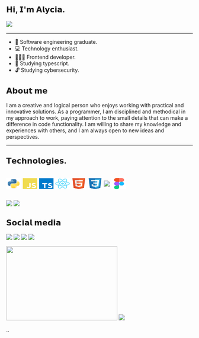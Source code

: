 ## 𝗛𝗶, 𝗜'𝗺 𝗔𝗹𝘆𝗰𝗶𝗮.
![](https://mir-s3-cdn-cf.behance.net/project_modules/fs/81bb4b165684019.640b6038d133e.gif)

---

- 📌 Software engineering graduate.
- 💻 Technology enthusiast. 
- 👩🏻‍💻 Frontend developer.
- 📖 Studying typescript.
- 🔓 Studying cybersecurity.

## 𝗔𝗯𝗼𝘂𝘁 𝗺𝗲

I am a creative and logical person who enjoys working with practical and innovative solutions. As a programmer, I am disciplined and methodical in my approach to work, paying attention to the small details that can make a difference in code functionality. I am willing to share my knowledge and experiences with others, and I am always open to new ideas and perspectives.

---

## 𝗧𝗲𝗰𝗵𝗻𝗼𝗹𝗼𝗴𝗶𝗲𝘀.
 
<div style="display: inline_block"><br>
 <img align="center" alt="Alycia-Python" height="30" width="40" src="https://raw.githubusercontent.com/devicons/devicon/master/icons/python/python-original.svg">
  <img align="center" alt="Alycia-Js" height="30" width="40" src="https://raw.githubusercontent.com/devicons/devicon/master/icons/javascript/javascript-plain.svg">
  <img align="center" alt="Alycia-Ts" height="30" width="40" src="https://raw.githubusercontent.com/devicons/devicon/master/icons/typescript/typescript-plain.svg">
  <img align="center" alt="Alycia-React" height="30" width="40" src="https://raw.githubusercontent.com/devicons/devicon/master/icons/react/react-original.svg">
  <img align="center" alt="Alycia-HTML" height="30" width="40" src="https://raw.githubusercontent.com/devicons/devicon/master/icons/html5/html5-original.svg">
  <img align="center" alt="Alycia-CSS" height="30" width="40" src="https://raw.githubusercontent.com/devicons/devicon/master/icons/css3/css3-original.svg">
  <img width ='30px' align='center' src ='https://raw.githubusercontent.com/rahulbanerjee26/githubAboutMeGenerator/main/icons/git.svg'>
 <img align="center" alt="Alycia-figma" height="30" width="40" src="https://raw.githubusercontent.com/devicons/devicon/master/icons/figma/figma-original.svg">
 
</div>

##
  <img src="https://github-readme-stats-wheat-two-53.vercel.app/api?username=ByAlyck&theme=neon&hide_border=false&include_all_commits=false&count_private=false"  width="364px" />                    <img src="https://github-readme-streak-stats.herokuapp.com/?user=ByAlyck&theme=neon&hide_border=false"  width="400px" />
  
  ## 𝗦𝗼𝗰𝗶𝗮𝗹 𝗺𝗲𝗱𝗶𝗮
 
<div> 
  <a href="https://youtube.com/@byalyck6467" target="_blank"><img src="https://img.shields.io/badge/YouTube-FF0000?style=for-the-badge&logo=youtube&logoColor=white" target="_blank"></a>
  <a href="https://instagram.com/alycia.heavenly?igshid=ZDdkNTZiNTM=" target="_blank"><img src="https://img.shields.io/badge/-Instagram-%23E4405F?style=for-the-badge&logo=instagram&logoColor=white" target="_blank"></a>
  <a href = "mailto:byalyck@gmail.com"><img src="https://img.shields.io/badge/-Gmail-%23333?style=for-the-badge&logo=gmail&logoColor=white" target="_blank"></a>
  <a href="https://www.linkedin.com/in/alycia-ribeiro-5aa418245" target="_blank"><img src="https://img.shields.io/badge/-LinkedIn-%230077B5?style=for-the-badge&logo=linkedin&logoColor=white" target="_blank"></a> 
  
</div>
 
<img src="https://media4.giphy.com/media/l2QE6znHVshMqR5ba/source.gif" width="300" height="200" /> ![](https://komarev.com/ghpvc/?username=byalycky&color=006bed)
 
..

       
